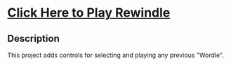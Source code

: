# [Click Here to Play Rewindle](https://swordfisherl42.github.io/Rewindle/)

## Description
This project adds controls for selecting and playing any previous "Wordle".